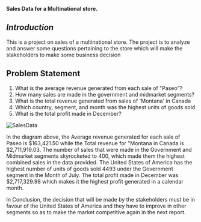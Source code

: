 **Sales Data for a Multinational store.**

## ***Introduction***

This is a project on sales of a multinational store.
The project is to analyze and answer some questions pertaining to the store 
which will make the stakeholders to make some business decision 

## **Problem Statement**
1. What is the average revenue generated from each sale of "Paseo"?
2. How many sales are made in the government and midmarket segments?
3. What is the total revenue generated from sales of 'Montana' in Canada
4. Which country, segment, and month was the highest units of goods sold
5. What is the total profit made in December?

![SalesData](https://github.com/Emmanuel-Ajayi1/Sales-Data/assets/147303673/3eb54740-c052-44c7-9e13-d5ef0ef96c51)

In the diagram above, the Average revenue generated for each sale of Paseo is $163,421.50 while the Total revenue for "Montana in Canada is $2,711,919.03.
The number of sales that were made in the Government and Midmarket segments skyrocketed to 400, which made them the highest combined sales in the data provided. 
The United States of America has the highest number of units of goods sold 4493 under the Government segment in the Month of July. The total profit made in December was $2,717,329.98 which makes it the highest profit generated in a calendar month. 

In Conclusion, the decision that will be made by the stakeholders must be in favour of the United States of America and they have to improve in other segments so as to make the market competitive again in the next report. 
